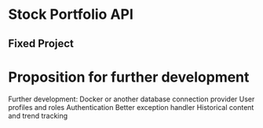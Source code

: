 # Stock Portfolio API
## Fixed Project

# Proposition for further development
Further development:
	Docker or another database connection provider
	User profiles and roles
	Authentication
	Better exception handler
	Historical content and trend tracking
	
	

